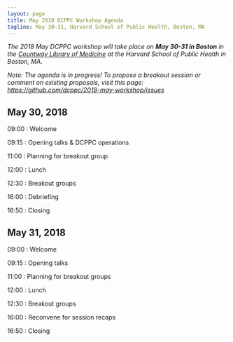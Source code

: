 ```yaml
---
layout: page
title: May 2018 DCPPC Workshop Agenda
tagline: May 30-31, Harvard School of Public Health, Boston, MA
---
```


_The 2018 May DCPPC workshop will take place on **May 30-31 in Boston** in the
[Countway Library of Medicine](https://tinyurl.com/ydzxycda)
at the Harvard School of Public Health in Boston, MA._

_Note: The agenda is in progress! To propose a breakout session or comment on existing proposals, visit this page: https://github.com/dcppc/2018-may-workshop/issues_

## May 30, 2018

 09:00 : Welcome
 
 09:15 : Opening talks & DCPPC operations
 
 11:00 : Planning for breakout group 
 
 12:00 : Lunch         

 12:30 : Breakout groups
 
 16:00 : Debriefing  
 
 16:50 : Closing


## May 31, 2018

 09:00 : Welcome
 
 09:15 : Opening talks
 
 11:00 : Planning for breakout groups   
 
 12:00 : Lunch         
 
 12:30 : Breakout groups
 
 16:00 : Reconvene for session recaps
 
 16:50 : Closing
